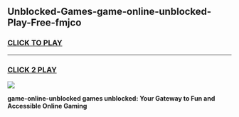 
## Unblocked-Games-game-online-unblocked-Play-Free-fmjco
<h3>
<a href="https://premium76.site?title=game-online-unblocked&ref=20A">CLICK TO PLAY</a></h3>
<hr>

<h3>
<a href="https://premium76.site?title=game-online-unblocked&ref=20A">CLICK 2 PLAY</a>
  
</h3>

<a href="https://premium76.site?title=game-online-unblocked&ref=20A"><img src="https://clearcache.store/games.png"></a>


**game-online-unblocked games unblocked: Your Gateway to Fun and Accessible Online Gaming**
